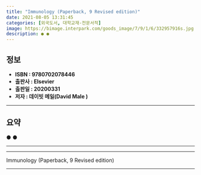 ```yaml
---
title: "Immunology (Paperback, 9 Revised edition)"
date: 2021-08-05 13:31:45
categories: [외국도서, 대학교재-전문서적]
image: https://bimage.interpark.com/goods_image/7/9/1/6/332957916s.jpg
description: ● ●
---
```


## **정보**

- **ISBN : 9780702078446**
- **출판사 : Elsevier**
- **출판일 : 20200331**
- **저자 : 데이빗 메일(David Male )**

------



## **요약**

●  ●  

------



------


Immunology (Paperback, 9 Revised edition) 

------


